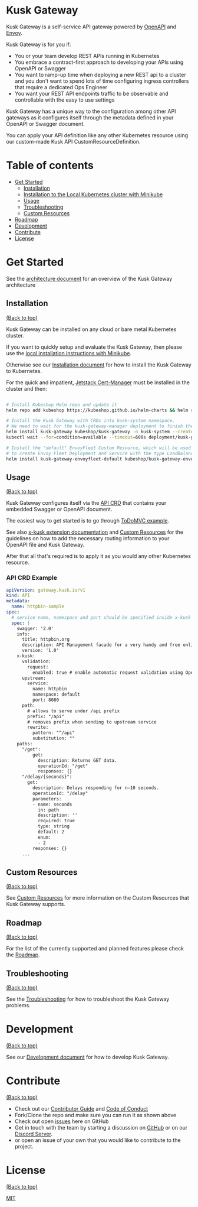 <!-- Add banner here -->

# Kusk Gateway

<!-- Add buttons here -->

Kusk Gateway is a self-service API gateway powered by [OpenAPI](https://www.openapis.org/) and [Envoy](https://www.envoyproxy.io/).

Kusk Gateway is for you if:

- You or your team develop REST APIs running in Kubernetes
- You embrace a contract-first approach to developing your APIs using OpenAPI or Swagger
- You want to ramp-up time when deploying a new REST api to a cluster and you don't want to spend lots of time configuring ingress controllers that require a dedicated Ops Engineer
- You want your REST API endpoints traffic to be observable and controllable with the easy to use settings

Kusk Gateway has a unique way to the configuration among other API gateways as it configures itself through the metadata defined in your OpenAPI or Swagger document.

You can apply your API definition like any other Kubernetes resource using our custom-made Kusk API CustomResourceDefinition.

# Table of contents

- [Get Started](#get-started)
  - [Installation](#installation)
  - [Installation to the Local Kubernetes cluster with Minikube](#installation)
  - [Usage](#usage)
  - [Troubleshooting](#troubleshooting)
  - [Custom Resources](#custom-resources)
- [Roadmap](#roadmap)
- [Development](#development)
- [Contribute](#contribute)
- [License](#license)

# Get Started

See the [architecture document](docs/arch.md) for an overview of the Kusk Gateway architecture

## Installation

[(Back to top)](#table-of-contents)

Kusk Gateway can be installed on any cloud or bare metal Kubernetes cluster.

If you want to quickly setup and evaluate the Kusk Gateway, then please use the [local installation instructions with Minikube](docs/local-installation.md).

Otherwise see our [Installation document](https://kubeshop.github.io/kusk-gateway/installation/) for how to install the Kusk Gateway to Kubernetes.

For the quick and impatient, [Jetstack Cert-Manager](https://cert-manager.io/docs/installation/) must be installed in the cluster and then:

```sh

# Install Kubeshop Helm repo and update it
helm repo add kubeshop https://kubeshop.github.io/helm-charts && helm repo update

# Install the Kusk Gateway with CRDs into kusk-system namespace.
# We need to wait for the kusk-gateway-manager deployment to finish the setup for the next step.
helm install kusk-gateway kubeshop/kusk-gateway -n kusk-system --create-namespace &&\
kubectl wait --for=condition=available --timeout=600s deployment/kusk-gateway-manager -n kusk-system

# Install the "default" EnvoyFleet Custom Resource, which will be used by the Kusk Gateway
# to create Envoy Fleet Deployment and Service with the type LoadBalancer
helm install kusk-gateway-envoyfleet-default kubeshop/kusk-gateway-envoyfleet -n kusk-system

```

## Usage

[(Back to top)](#table-of-contents)

Kusk Gateway configures itself via the [API CRD](docs/customresources/api.md) that contains your embedded Swagger or OpenAPI document.

The easiest way to get started is to go through [ToDoMVC example](docs/todomvc.md).

See also [x-kusk extension documentation](docs/extension.md) and [Custom Resources](docs/customresources/index.md) for the guidelines on how to add the necessary routing information to your OpenAPI file and Kusk Gateway.

After that all that's required is to apply it as you would any other Kubernetes resource.

### API CRD Example

```yaml
apiVersion: gateway.kusk.io/v1
kind: API
metadata:
  name: httpbin-sample
spec:
  # service name, namespace and port should be specified inside x-kusk annotation
  spec: |
    swagger: '2.0'
    info:
      title: httpbin.org
      description: API Management facade for a very handy and free online HTTP tool.
      version: '1.0'
    x-kusk:
      validation:
        request:
          enabled: true # enable automatic request validation using OpenAPI spec
      upstream:
        service:
          name: httpbin
          namespace: default
          port: 8080
      path:
        # allows to serve under /api prefix
        prefix: "/api"
        # removes prefix when sending to upstream service
        rewrite:
          pattern: "^/api"
          substitution: ""
    paths:
      "/get":
          get:
            description: Returns GET data.
            operationId: "/get"
            responses: {}
      "/delay/{seconds}":
        get:
          description: Delays responding for n–10 seconds.
          operationId: "/delay"
          parameters:
          - name: seconds
            in: path
            description: ''
            required: true
            type: string
            default: 2
            enum:
            - 2
          responses: {}
      ...
```

## Custom Resources

[(Back to top)](#table-of-contents)

See [Custom Resources](https://kubeshop.github.io/kusk-gateway/customresources/) for more information on the Custom Resources that Kusk Gateway supports.

## Roadmap

[(Back to top)](#table-of-contents)

For the list of the currently supported and planned features please check the [Roadmap](https://kubeshop.github.io/kusk-gateway/roadmap/).

## Troubleshooting

[(Back to top)](#table-of-contents)

See the [Troubleshooting](https://kubeshop.github.io/kusk-gateway/troubleshooting/) for how to troubleshoot the Kusk Gateway problems.

# Development

[(Back to top)](#table-of-contents)

See our [Development document](https://kubeshop.github.io/kusk-gateway/development/) for how to develop Kusk Gateway.

# Contribute

[(Back to top)](#table-of-contents)

- Check out our [Contributor Guide](https://github.com/kubeshop/.github/blob/main/CONTRIBUTING.md) and
  [Code of Conduct](https://github.com/kubeshop/.github/blob/main/CODE_OF_CONDUCT.md)
- Fork/Clone the repo and make sure you can run it as shown above
- Check out open [issues](https://github.com/kubeshop/kusk-gateway/issues) here on GitHub
- Get in touch with the team by starting a discussion on [GitHub](https://github.com/kubeshop/kusk-gateway/discussions) or on our [Discord Server](https://discord.gg/uNuhy6GDyn).
- or open an issue of your own that you would like to contribute to the project.

# License

[(Back to top)](#table-of-contents)

[MIT](https://mit-license.org/)
